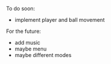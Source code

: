 To do soon:
- implement player and ball movement

For the future:
- add music
- maybe menu 
- maybe different modes